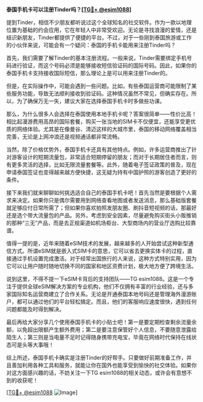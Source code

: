 **泰国手机卡可以注册Tinder吗？[[TG💪+ @esim1088](https://t.me/s/esim1088)]**

提到Tinder，相信不少朋友都听说过这个全球知名的社交软件。作为一款以地理位置为基础的约会应用，它在年轻人中非常受欢迎。无论是寻找浪漫的爱情，还是结识新朋友，Tinder都提供了便捷的平台。不过，对于一些刚到泰国旅游或工作的小伙伴来说，可能会有一个疑问：泰国的手机卡能用来注册Tinder吗？

首先，我们需要了解Tinder的基本注册流程。一般来说，Tinder需要绑定手机号码进行验证，而这个号码必须是能够接收短信验证码的国际号码。因此，如果你的泰国手机卡支持接收国际短信，那么理论上是可以用来注册Tinder的。

但是，在实际操作中，可能会遇到一些问题。比如，有些泰国运营商可能限制了某些服务功能，导致无法顺利接收到验证码。这种情况虽然不常见，但确实存在。所以，为了确保万无一失，建议大家在选择泰国手机卡时多做些功课。

那么，为什么很多人会选择在泰国使用本地手机卡呢？答案很简单——性价比高！相比起漫游费用高昂的国际套餐，购买一张当地的SIM卡不仅便宜，还能享受更优质的网络体验。尤其是在像曼谷、清迈这样的大城市里，泰国的移动网络覆盖相当完善，无论是上网冲浪还是视频通话都非常流畅。

当然，除了价格优势外，泰国手机卡还具有其他特点。例如，许多运营商推出了针对游客设计的短期流量包，非常适合短期停留的朋友；而对于长期居住者而言，则有更多灵活的选择，比如无限流量套餐等。此外，随着电子签证政策的普及，现在申请泰国签证也变得越来越方便快捷，这无疑为持有中国护照的游客创造了更好的条件。

接下来我们就来聊聊如何挑选适合自己的泰国手机卡吧！首先当然是要根据个人需求来决定。如果你只是偶尔需要用到网络查看地图或者发送消息，那么基础版套餐就足够应付日常所需了；但如果你喜欢拍照发朋友圈、刷抖音短视频的话，那最好还是选个带大流量包的产品。另外，考虑到安全因素，尽量避免购买街头小贩推销的那种“三无”产品，而是去正规渠道如机场柜台、大型商场内的营业厅选购比较靠谱。

值得一提的是，近年来随着eSIM技术的发展，越来越多的人开始尝试这种新型通信方式。所谓eSIM就是嵌入式SIM卡的意思，它可以省去更换实体卡的过程，直接通过手机设置完成激活。对于经常出国旅行的人来说，这种方式特别实用，因为它可以让用户随时随地切换不同的国家和地区资费计划，极大地方便了跨境生活。

说到这里，不得不提一下eSIM卡背后的支持团队——TG esim1088。这是一个专注于提供全球eSIM解决方案的专业机构，他们不仅拥有丰富的行业经验，还与多家国际知名运营商建立了合作关系。无论是开通泰国本地号码还是管理海外漫游账户，都可以通过他们的平台轻松搞定。而且，他们的客服响应速度很快，遇到任何问题都能及时得到解决。

最后再给大家分享几个使用泰国手机卡的小贴士吧！第一是要定期检查剩余流量余额，以免超出限额产生额外费用；第二是要注意保管好个人信息，不要随意泄露给陌生人；第三则是当电量不足时记得随身携带充电宝，毕竟在网络时代保持在线状态可是头等大事哦！

综上所述，泰国手机卡确实是注册Tinder的好帮手。只要做好前期准备工作，并且善加利用各种工具和服务，就能让你在国外也能享受到愉快的社交体验。如果你对这方面感兴趣的话，不妨关注一下TG esim1088的相关动态，或许会有意想不到的收获呢！

[[TG💪+ @esim1088](https://t.me/s/esim1088) ![Image](https://i.postimg.cc/4NQfJmqS/Snipaste-2025-05-13-00-14-12.png)]